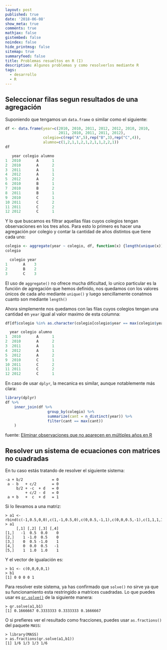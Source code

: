 ```yaml
---
layout: post
published: true
date: '2018-06-08'
show_meta: true
comments: true
mathjax: false
gistembed: false
noindex: false
hide_printmsg: false
sitemap: true
summaryfeed: false
title: Problemas resueltos en R (I)
description: Algunos problemas y como resolverlos mediante R
tags:
  - desarrollo
  - R
---
```


## Seleccionar filas segun resultados de una agregación

Suponiendo que tengamos un `data.frame` o similar como el siguiente:

```r
df <- data.frame(year=c(2010, 2010, 2011, 2012, 2012, 2010, 2010, 
						2011, 2010, 2011, 2011, 2012), 
                 colegio=c(rep("A",5),rep("B",3),rep("C",4)),
                 alumno=c(1,2,1,1,2,1,2,1,1,2,2,1))
df

   year colegio alumno
1  2010       A      1
2  2010       A      2
3  2011       A      1
4  2012       A      1
5  2012       A      2
6  2010       B      1
7  2010       B      2
8  2011       B      1
9  2010       C      1
10 2011       C      2
11 2011       C      2
12 2012       C      1
```

Y lo que buscamos es filtrar aquellas filas cuyos colegios tengan observaciones
en los tres años. Para esto lo primero es hacer una agregación por colegio y
contar la cantidad de años distintos que tiene cada uno:

```r
colegio <- aggregate(year ~ colegio, df, function(x) {length(unique(x))})
colegio

  colegio year
1       A    3
2       B    2
3       C    3
```

El uso de `aggregate()` no ofrece mucha dificultad, lo unico particular es la
función de agregación que hemos definido, nos quedamos con los valores únicos de
cada año mediante `unique()` y luego sencillamente conatmos cuanto son mediante
`length()`

Ahora simplemente nos quedamos con las filas cuyos colegios tengan una cantidad
en `year` igual al valor maximo de esta columna:

```r
df[df$colegio %in% as.character(colegio[colegio$year == max(colegio$year),1]),]

  year colegio alumno
1  2010       A      1
2  2010       A      2
3  2011       A      1
4  2012       A      1
5  2012       A      2
9  2010       C      1
10 2011       C      2
11 2011       C      2
12 2012       C      1
```

En caso de usar `dplyr`, la mecanica es similar, aunque notablemente más clara:


```r
library(dplyr)
df %>% 
    inner_join(df %>%
                   group_by(colegio) %>%
                   summarize(cant = n_distinct(year)) %>%
                   filter(cant == max(cant))
    )
```

fuente: [Eliminar observaciones que no aparecen en múltiples años en R](https://es.stackoverflow.com/questions/170891/eliminar-observaciones-que-no-aparecen-en-m%C3%BAltiples-a%C3%B1os-en-r)

## Resolver un sistema de ecuaciones con matrices no cuadradas

En tu caso estás tratando de resolver el siguiente sistema:

    -a + b/2             = 0
     a - b   + c/2       = 0
         b/2 + -c  + d   = 0
             + c/2 - d   = 0
     a + b   +  c  + d   = 1

Si lo llevamos a una matriz:

    > a1 <- rbind(c(-1,0.5,0,0),c(1,-1,0.5,0),c(0,0.5,-1,1),c(0,0,0.5,-1),c(1,1,1,1))
    > a1
         [,1] [,2] [,3] [,4]
    [1,]   -1  0.5  0.0    0
    [2,]    1 -1.0  0.5    0
    [3,]    0  0.5 -1.0    1
    [4,]    0  0.0  0.5   -1
    [5,]    1  1.0  1.0    1

Y el vector de igualación es:

    > b1 <- c(0,0,0,0,1)
    > b1
    [1] 0 0 0 0 1

Para resolver este sistema, ya has confirmado que `solve()` no sirve ya que su funcionamiento esta restringido a matrices cuadradas. Lo que puedes usar es [`qr.solve()`][1] de la siguiente manera:

    > qr.solve(a1,b1)
    [1] 0.1666667 0.3333333 0.3333333 0.1666667

O si prefieres ver el resultado como fracciones, puedes usar `as.fractions()` del paquete `MASS`:

    > library(MASS) 
    > as.fractions(qr.solve(a1,b1))
    [1] 1/6 1/3 1/3 1/6


  [1]: http://stat.ethz.ch/R-manual/R-devel/library/base/html/qr.html
